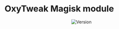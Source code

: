 # OxyTweak Magisk module
<div align="center">
  <!-- Version -->
    <img src="https://img.shields.io/badge/Version-Beta.9-yellow"
      alt="Version" />
</div>

